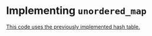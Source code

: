 # Implementing `unordered_map`

[This code uses the previously implemented hash table.](Implementation.cpp)


